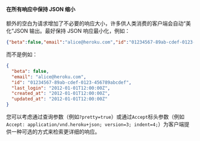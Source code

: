 #### 在所有响应中保持 JSON 缩小

额外的空白为请求增加了不必要的响应大小，许多供人类消费的客户端会自动“美化”JSON 输出。最好保持 JSON 响应最小化，例如：

```json
{"beta":false,"email":"alice@heroku.com","id":"01234567-89ab-cdef-0123-456789abcdef","last_login":"2012-01-01T12:00:00Z","created_at":"2012-01-01T12:00:00Z","updated_at":"2012-01-01T12:00:00Z"}
```

而不是例如：

```json
{
  "beta": false,
  "email": "alice@heroku.com",
  "id": "01234567-89ab-cdef-0123-456789abcdef",
  "last_login": "2012-01-01T12:00:00Z",
  "created_at": "2012-01-01T12:00:00Z",
  "updated_at": "2012-01-01T12:00:00Z"
}
```

您可以考虑通过查询参数（例如`?pretty=true`）或通过`Accept`标头参数（例如 `Accept: application/vnd.heroku+json; version=3; indent=4;`）为客户端提供一种可选的方式来检索更详细的响应。